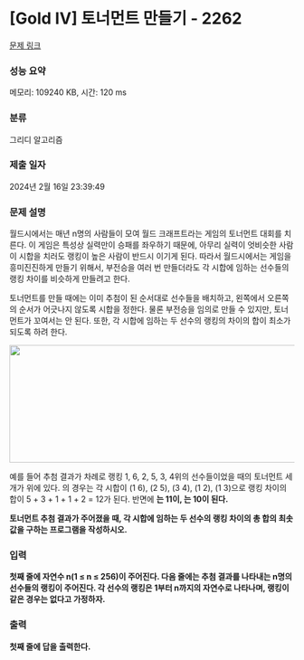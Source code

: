 # [Gold IV] 토너먼트 만들기 - 2262 

[문제 링크](https://www.acmicpc.net/problem/2262) 

### 성능 요약

메모리: 109240 KB, 시간: 120 ms

### 분류

그리디 알고리즘

### 제출 일자

2024년 2월 16일 23:39:49

### 문제 설명

<p>월드시에서는 매년 n명의 사람들이 모여 월드 크래프트라는 게임의 토너먼트 대회를 치른다. 이 게임은 특성상 실력만이 승패를 좌우하기 때문에, 아무리 실력이 엇비슷한 사람이 시합을 치러도 랭킹이 높은 사람이 반드시 이기게 된다. 따라서 월드시에서는 게임을 흥미진진하게 만들기 위해서, 부전승을 여러 번 만들더라도 각 시합에 임하는 선수들의 랭킹 차이를 비슷하게 만들려고 한다.</p>

<p>토너먼트를 만들 때에는 이미 추첨이 된 순서대로 선수들을 배치하고, 왼쪽에서 오른쪽의 순서가 어긋나지 않도록 시합을 정한다. 물론 부전승을 임의로 만들 수 있지만, 토너먼트가 꼬여서는 안 된다. 또한, 각 시합에 임하는 두 선수의 랭킹의 차이의 합이 최소가 되도록 하려 한다.</p>

<p style="text-align: center;"><img alt="" height="208" src="" width="532"></p>

<p>예를 들어 추첨 결과가 차례로 랭킹 1, 6, 2, 5, 3, 4위의 선수들이었을 때의 토너먼트 세 개가 위에 있다. <A>의 경우는 각 시합이 (1 6), (2 5), (3 4), (1 2), (1 3)으로 랭킹 차이의 합이 5 + 3 + 1 + 1 + 2 = 12가 된다. 반면에 <B>는 11이, <C>는 10이 된다.</p>

<p>토너먼트 추첨 결과가 주어졌을 때, 각 시합에 임하는 두 선수의 랭킹 차이의 총 합의 최솟값을 구하는 프로그램을 작성하시오.</p>

### 입력 

 <p>첫째 줄에 자연수 n(1 ≤ n ≤ 256)이 주어진다. 다음 줄에는 추첨 결과를 나타내는 n명의 선수들의 랭킹이 주어진다. 각 선수의 랭킹은 1부터 n까지의 자연수로 나타나며, 랭킹이 같은 경우는 없다고 가정하자.</p>

### 출력 

 <p>첫째 줄에 답을 출력한다.</p>

